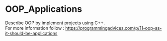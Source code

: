 # OOP_Applications
Describe OOP by implement projects using C++.  <br />
For more information follow :
https://programmingadvices.com/p/11-oop-as-it-should-be-applications
